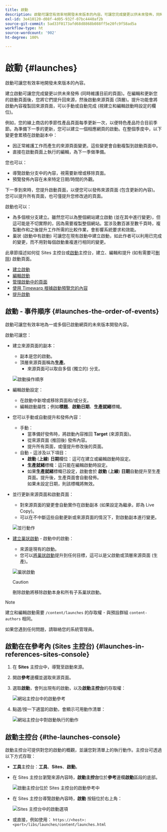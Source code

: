 ```yaml
---
title: 啟動
description: 啟動可讓您有效率地開發未來版本的內容。可讓您完成變更以供未來發佈，同時維護目前的頁面
exl-id: 3e410120-d08f-4d05-932f-07bc4440af2b
source-git-commit: 5ad33f0173afd68d8868b088ff5e20fc9f58ad5a
workflow-type: ht
source-wordcount: '902'
ht-degree: 100%

---
```


# 啟動 {#launches}

啟動可讓您有效率地開發未來版本的內容。

建立啟動可讓您完成變更以供未來發佈 (同時維護目前的頁面)。在編輯和更新您的啟動頁面後，您將它們提升回來源，然後啟動來源頁面 (頂層)。提升功能會將啟動內容複製回來源頁面，可以手動或自動完成 (視建立和編輯啟動時設定的欄位)。

例如，您的線上商店的季節性產品頁面每季更新一次，以便特色產品符合目前季節。為準備下一季的更新，您可以建立一個相應網頁的啟動。在整個季度中，以下變更會累積在啟動副本中：

* 因正常維護工作而產生的來源頁面變更。這些變更會自動複製到啟動頁面中。
* 直接在啟動頁面上執行的編輯，為下一季做準備。

您也可以：

* 導覽啟動分支中的內容，視需要新增或移除頁面。
* 預覽發佈內容在未來特定日期/時間的外觀。

下一季到來時，您提升啟動頁面，以便您可以發佈來源頁面 (包含更新的內容)。您可以提升所有頁面，也可僅提升您修改過的頁面。

啟動也可以：

* 為多個根分支建立。雖然您可以為整個網站建立啟動 (並在其中進行變更)，但這可能是不切實際的，因為需要複製整個網站。當涉及數百甚至數千頁時，複製動作和之後提升工作所需的比較作業，會影響系統要求和效能。
* 巢狀 (啟動中有啟動) 可讓您在現有啟動中建立啟動，如此作者可以利用已完成的變更，而不用對每個啟動重複進行相同的變更。

此章節描述如何從 Sites 主控台或[啟動](#the-launches-console)主控台，建立、編輯和提升 (如有需要可[刪除](/help/sites-cloud/authoring/launches/creating.md#deleting-a-launch)) 啟動頁面。

* [建立啟動](/help/sites-cloud/authoring/launches/creating.md)
* [編輯啟動](/help/sites-cloud/authoring/launches/editing.md)
* [管理啟動中的頁面](/help/sites-cloud/authoring/launches/managing-pages.md)
* [使用 Timewarp 根據啟動預覽您的內容](/help/sites-cloud/authoring/launches/preview.md)
* [提升啟動](/help/sites-cloud/authoring/launches/promoting.md)

## 啟動 - 事件順序 {#launches-the-order-of-events}

啟動可讓您有效率地為一或多個已啟動網頁的未來版本開發內容。

啟動可讓您：

* 建立來源頁面的副本：
   * 副本是您的啟動。
   * 頂層來源頁面稱為&#x200B;**生產**。
      * 來源頁面可以取自多個 (獨立的) 分支。

  ![啟動操作順序](/help/sites-cloud/authoring/assets/launches-order.png)

* 編輯啟動設定：
   * 在啟動中新增或移除頁面和/或分支。
   * 編輯啟動屬性；例如&#x200B;**標題**、**啟動日期**、**生產就緒**&#x200B;標幟。
* 您可以手動或自動提升和發佈內容：
   * 手動：
      * 當準備好發佈時，將啟動內容推回 **Target** (來源頁面)。
      * 從來源頁面 (推回後) 發佈內容。
      * 提升所有頁面，或僅提升修改後的頁面。
   * 自動 - 這涉及以下項目：
      * **啟動** (**上線**) **日期**&#x200B;欄位：這可在建立或編輯啟動時設定。
      * **生產就緒**&#x200B;標幟：這只能在編輯啟動時設定。
      * 如果&#x200B;**生產就緒**&#x200B;標幟已設定，啟動會於 **啟動** (**上線**) **日期**&#x200B;自動提升至生產頁面。提升後，生產頁面會自動發佈。\
        如果未設定日期，則該標幟將無效。
* 並行更新來源頁面和啟動頁面：
   * 對來源頁面的變更會自動實作在啟動副本 (如果設定為繼承，即為 Live Copy)。
   * 可以在不中斷這些自動更新或來源頁面的情況下，對啟動副本進行變更。

  ![並行動作](/help/sites-cloud/authoring/assets/launches-parallel.png)

* [建立巢狀啟動](/help/sites-cloud/authoring/launches/creating.md#creating-a-nested-launch) - 啟動中的啟動：
   * 來源是現有的啟動。
   * 您可以[將巢狀啟動](/help/sites-cloud/authoring/launches/promoting.md#promoting-a-nested-launch)提升到任何目標，這可以是父啟動或頂層來源頁面 (生產)。

  ![巢狀啟動](/help/sites-cloud/authoring/assets/launches-nested.png)

  >[!CAUTION]
  >
  >刪除啟動將移除啟動本身和所有子系巢狀啟動。

>[!NOTE]
>
>建立和編輯啟動需要 `/content/launches` 的存取權 - 與預設群組 `content-authors` 相同。
>
>如果您遇到任何問題，請聯絡您的系統管理員。

## 啟動在在參考內 (Sites 主控台) {#launches-in-references-sites-console}

1. 在 **Sites** 主控台中，導覽至啟動來源。
1. 開啟&#x200B;**參考**&#x200B;邊欄並選取來源頁面。
1. 選取&#x200B;**啟動**，會列出現有的啟動，以及&#x200B;**啟動主控台**&#x200B;的存取權：

   ![網站主控台中的啟動參考](/help/sites-cloud/authoring/assets/launches-references.png)

1. 點選/按一下適當的啟動，會顯示可用動作清單：

   ![網站主控台中對啟動執行的動作](/help/sites-cloud/authoring/assets/launches-references-actions.png)

## 啟動主控台 {#the-launches-console}

啟動主控台可提供對您的啟動的概觀，並讓您對清單上的執行動作。主控台可透過以下方式存取：

* **工具**&#x200B;主控台：**工具**、**Sites**、**啟動**。

* 在 Sites 主控台瀏覽來源內容時，**啟動主控台**&#x200B;位於&#x200B;**參考**&#x200B;邊欄&#x200B;**啟動**&#x200B;區段的底部。

  ![啟動主控台位於 Sites 主控台的啟動參考中](/help/sites-cloud/authoring/assets/launches-references.png)

* 在 Sites 主控台導覽啟動內容時，**啟動** 按鈕位於右上角：

  ![Sites 主控台中的啟動選項](/help/sites-cloud/authoring/assets/launches-console-navigate-launch-content.png)

* 或直接，例如使用：
  `https://<host>:<port>/libs/launches/content/launches.html`
